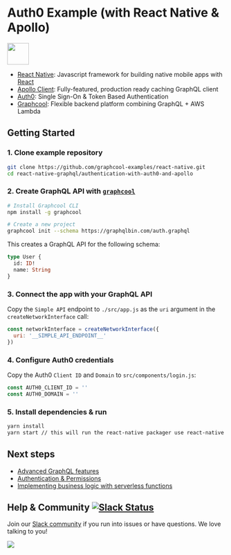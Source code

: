 # Auth0 Example (with React Native & Apollo)

<img src="http://openid.net/wordpress-content/uploads/2016/05/auth0-logo-blue.png" height=50>

* [React Native](https://facebook.github.io/react-native/): Javascript framework for building native mobile apps with [React](https://facebook.github.io/react/)
* [Apollo Client](https://github.com/apollographql/apollo-client): Fully-featured, production ready caching GraphQL client
* [Auth0](https://auth0.com/): Single Sign-On & Token Based Authentication
* [Graphcool](https://www.graph.cool): Flexible backend platform combining GraphQL + AWS Lambda

## Getting Started

### 1. Clone example repository

```sh
git clone https://github.com/graphcool-examples/react-native.git
cd react-native-graphql/authentication-with-auth0-and-apollo
```

### 2. Create GraphQL API with [`graphcool`](https://www.npmjs.com/package/graphcool)

```sh
# Install Graphcool CLI
npm install -g graphcool

# Create a new project
graphcool init --schema https://graphqlbin.com/auth.graphql
```

This creates a GraphQL API for the following schema:

```graphql
type User {
  id: ID!
  name: String
}
```

### 3. Connect the app with your GraphQL API

Copy the `Simple API` endpoint to `./src/app.js` as the `uri` argument in the `createNetworkInterface` call:

```js
const networkInterface = createNetworkInterface({
  uri: '__SIMPLE_API_ENDPOINT__'
})
```

### 4. Configure Auth0 credentials

Copy the Auth0 `Client ID` and `Domain` to `src/components/login.js`:

```js
const AUTH0_CLIENT_ID = ''
const AUTH0_DOMAIN = ''
```

### 5. Install dependencies & run

```sh
yarn install
yarn start // this will run the react-native packager use react-native run-ios or react-native run-android to run with device
```

## Next steps

* [Advanced GraphQL features](https://www.graph.cool/docs/tutorials/advanced-features-eath7duf7d/)
* [Authentication & Permissions](https://www.graph.cool/docs/reference/authorization/overview-iegoo0heez/)
* [Implementing business logic with serverless functions](https://www.graph.cool/docs/reference/functions/overview-boo6uteemo/)


## Help & Community [![Slack Status](https://slack.graph.cool/badge.svg)](https://slack.graph.cool)

Join our [Slack community](http://slack.graph.cool/) if you run into issues or have questions. We love talking to you!

![](http://i.imgur.com/5RHR6Ku.png)
